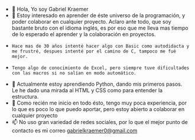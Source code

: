 - 👋 Hola, Yo soy Gabriel Kraemer
- 👀 Estoy interesado en aprender de éste universo de la programación, y poder colaborar en cualquier proyecto. Aclaro ante todo, que soy bastante bruto con el idioma inglés, es         por eso que me lleva mas tiempo de lo esperado el aprender y la colaboración en proyectos.
-     Hace mas de 30 años intenté hacer algo con Basic como autodidacta y me frustré, despues intenté por el camino de C, tampoco me fué mejor. 
-     Tengo algo de conocimiento de Excel, pero siempre tuve dificultades con las macros si no salían en modo automático.
- 🌱 Actualmente estoy aprendiendo Python, dando mis primeros pasos. Le he dado una mirada al HTML y CSS como para entender la estructura.
- 💞️ Como recién me inicio en todo ésto, tengo muy poca experiencia, por lo que es poco lo que puedo aportar, pero estoy abierto a colaborar en cualquier proyecto
- 📫 No uso gran variedad de redes sociales, por lo que el mejor punto de contacto es mi correo gabrielkraemer0@gmail.com

<!---
Gabriel-Kraemer/Gabriel-Kraemer is a ✨ special ✨ repository because its `README.md` (this file) appears on your GitHub profile.
You can click the Preview link to take a look at your changes.
--->
